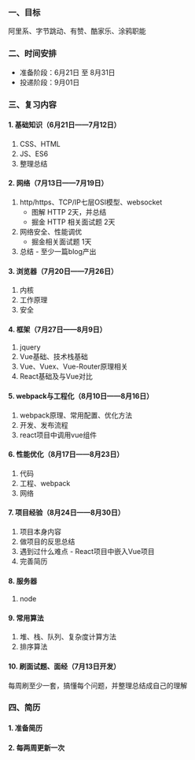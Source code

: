 ### 一、目标
阿里系、字节跳动、有赞、酷家乐、涂鸦职能

### 二、时间安排
* 准备阶段：6月21日 至 8月31日
* 投递阶段：9月01日

### 三、复习内容
#### 1. 基础知识（6月21日——7月12日）
1. CSS、HTML
2. JS、ES6
3. 整理总结

#### 2. 网络（7月13日——7月19日）
1. http/https、TCP/IP七层OSI模型、websocket
    * 图解 HTTP 2天，并总结
    * 掘金 HTTP 相关面试题 2天
2. 网络安全、性能调优
    * 掘金相关面试题 1天
3. 总结 - 至少一篇blog产出

#### 3. 浏览器（7月20日——7月26日）
1. 内核
2. 工作原理
3. 安全

#### 4. 框架（7月27日——8月9日）
1. jquery
1. Vue基础、技术栈基础
2. Vue、Vuex、Vue-Router原理相关
3. React基础及与Vue对比

#### 5. webpack与工程化（8月10日——8月16日）
1. webpack原理、常用配置、优化方法
2. 开发、发布流程
3. react项目中调用vue组件

#### 6. 性能优化（8月17日——8月23日）
1. 代码
2. 工程、webpack
3. 网络

#### 7. 项目经验（8月24日——8月30日）
1. 项目本身内容
2. 做项目的反思总结
3. 遇到过什么难点 - React项目中嵌入Vue项目
4. 完善简历

#### 8. 服务器
1. node

#### 9. 常用算法
1. 堆、栈、队列、复杂度计算方法
2. 排序算法

#### 10. 刷面试题、面经（7月13日开发）
每周刷至少一套，搞懂每个问题，并整理总结成自己的理解

### 四、简历
#### 1. 准备简历
#### 2. 每两周更新一次